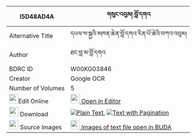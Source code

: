 |I5D48AD4A|གསུང་འབུམ། བློ་དགའ 
| --- | --- 
|Alternative Title |དཔལ་ས་སྐྱའི་མཁན་ཆེན་བློ་དགའ་རིན་པོ་ཆེའི་བཀའ་འབུམ།
|Author| ཐང་བླ་མ་བློ་དགའ
|BDRC ID | W00KG03846
|Creator | Google OCR
|Number of Volumes| 5
|<img width="25" src="https://img.icons8.com/color/25/000000/edit-property.png">Edit Online| [<img width="25" src="https://avatars.githubusercontent.com/u/45091458?s=200&v=4"> Open in Editor](http://editor.openpecha.org/I5D48AD4A)
|<img width="25" src="https://img.icons8.com/fluent/48/000000/download-2.png"/>  Download | [![](https://img.icons8.com/color/20/000000/txt.png)Plain Text](https://github.com/Openpecha/I5D48AD4A/releases/download/v1/sungbum_lo_ga_plain_I5D48AD4A.zip), [![](https://img.icons8.com/color/20/000000/txt.png)Text with Pagination](https://github.com/Openpecha/I5D48AD4A/releases/download/v1/sungbum_lo_ga_pages_I5D48AD4A.zip)
|<img width="25" src="https://img.icons8.com/plasticine/100/000000/pictures-folder.png"/>  Source Images | [<img width="25" src="https://library.bdrc.io/icons/BUDA-small.svg"> Images of text file open in BUDA](https://library.bdrc.io/show/bdr:W00KG03846)